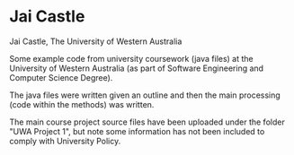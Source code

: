 # Jai Castle
Jai Castle, The University of Western Australia

Some example code from university coursework (java files) at the University of Western Australia (as part of Software Engineering and Computer Science Degree).

The java files were written given an outline and then the main processing (code within the methods) was written.

The main course project source files have been uploaded under the folder "UWA Project 1", but note some information has not been included to comply with University Policy.
